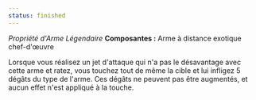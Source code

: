 ```yaml
---
status: finished
---
```

_Propriété d'Arme Légendaire_
__Composantes :__ Arme à distance exotique chef-d'œuvre

Lorsque vous réalisez un jet d'attaque qui n'a pas le désavantage avec cette arme et ratez, vous touchez tout de même la cible et lui infligez 5 dégâts du type de l'arme. Ces dégâts ne peuvent pas être augmentés, et aucun effet n'est appliqué à la touche.